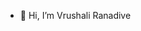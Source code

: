 - 👋 Hi, I’m Vrushali Ranadive



<!---
Vrushali31/Vrushali31 is a ✨ special ✨ repository because its `README.md` (this file) appears on your GitHub profile.
You can click the Preview link to take a look at your changes.
--->
